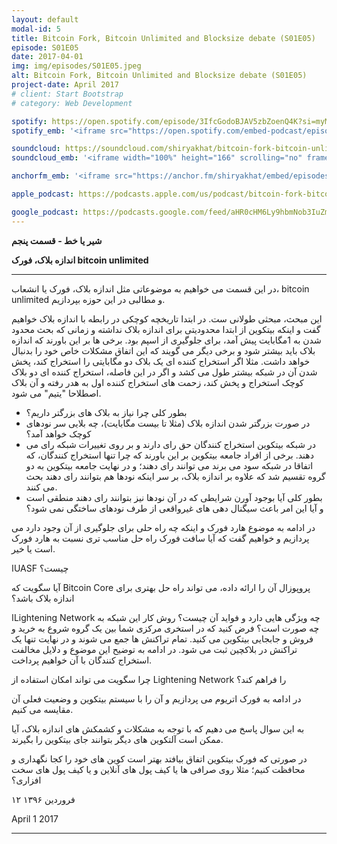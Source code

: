 ```yaml
---
layout: default
modal-id: 5
title: Bitcoin Fork, Bitcoin Unlimited and Blocksize debate (S01E05)
episode: S01E05
date: 2017-04-01
img: img/episodes/S01E05.jpeg
alt: Bitcoin Fork, Bitcoin Unlimited and Blocksize debate (S01E05)
project-date: April 2017
# client: Start Bootstrap
# category: Web Development

spotify: https://open.spotify.com/episode/3IfcGodoBJAV5zbZoenQ4K?si=myMzWpYZSqe4eaMrB2pXww
spotify_emb: '<iframe src="https://open.spotify.com/embed-podcast/episode/3IfcGodoBJAV5zbZoenQ4K" width="100%" height="232" frameborder="0" allowtransparency="true" allow="encrypted-media"></iframe>'

soundcloud: https://soundcloud.com/shiryakhat/bitcoin-fork-bitcoin-unlimited-and-blocksize-debate-episode-0005
soundcloud_emb: '<iframe width="100%" height="166" scrolling="no" frameborder="no" allow="autoplay" src="https://w.soundcloud.com/player/?url=https%3A//api.soundcloud.com/tracks/315973845&color=%23ff5500&auto_play=false&hide_related=true&show_comments=true&show_user=true&show_reposts=false&show_teaser=true"></iframe><div style="font-size: 10px; color: #cccccc;line-break: anywhere;word-break: normal;overflow: hidden;white-space: nowrap;text-overflow: ellipsis; font-family: Interstate,Lucida Grande,Lucida Sans Unicode,Lucida Sans,Garuda,Verdana,Tahoma,sans-serif;font-weight: 100;"><a href="https://soundcloud.com/shiryakhat" title="Shir | Khat" target="_blank" style="color: #cccccc; text-decoration: none;">Shir | Khat</a> · <a href="https://soundcloud.com/shiryakhat/bitcoin-fork-bitcoin-unlimited-and-blocksize-debate-episode-0005" title="Bitcoin Fork, Bitcoin Unlimited and Blocksize debate (S01E05)" target="_blank" style="color: #cccccc; text-decoration: none;">Bitcoin Fork, Bitcoin Unlimited and Blocksize debate (S01E05)</a></div>'

anchorfm_emb: '<iframe src="https://anchor.fm/shiryakhat/embed/episodes/Bitcoin-Fork--Bitcoin-Unlimited-and-Blocksize-debate-S01E05-e9idgn" width="100%" frameborder="0" scrolling="no"></iframe>'

apple_podcast: https://podcasts.apple.com/us/podcast/bitcoin-fork-bitcoin-unlimited-blocksize-debate-s01e05/id1221206951?i=1000383726372

google_podcast: https://podcasts.google.com/feed/aHR0cHM6Ly9hbmNob3IuZm0vcy8xMWFhODUzYy9wb2RjYXN0L3Jzcw/episode/dGFnOnNvdW5kY2xvdWQsMjAxMDp0cmFja3MvMzE1OTczODQ1?ved=0CCMQzsICahcKEwiw46XZ-NXpAhUAAAAAHQAAAAAQAQ
---
```


**شیر یا خط - قسمت پنجم**

**اندازه بلاک، فورک bitcoin unlimited**

----------------------------------------------------------------------------------------------------------

در این قسمت می خواهیم به موضوعاتی مثل اندازه بلاک، فورک یا انشعاب، bitcoin unlimited و مطالبی در این حوزه بپردازیم.


این مبحث، مبحثی طولانی ست. در ابتدا تاریخچه کوچکی در رابطه با اندازه بلاک خواهیم گفت و اینکه بیتکوین از ابتدا محدودیتی برای اندازه بلاک نداشته و زمانی که بحث محدود شدن به 1مگابایت پیش آمد، برای جلوگیری از اسپم بود.
برخی ها بر این باورند که اندازه بلاک باید بیشتر شود و برخی دیگر می گویند که این اتفاق مشکلات خاص خود را بدنبال خواهد داشت. مثلا اگر استخراج کننده ای یک بلاک دو مگابایتی را استخراج کند، پخش شدن آن در شبکه بیشتر طول می کشد و اگر در این فاصله، استخراج کننده ای دو بلاک کوچک استخراج و پخش کند، زحمت های استخراج کننده اول به هدر رفته و آن بلاک اصطلاحا "یتیم" می شود.

* بطور کلی چرا نیاز به بلاک های بزرگتر داریم؟
* در صورت بزرگتر شدن اندازه بلاک (مثلا تا بیست مگابایت)، چه بلایی سر نودهای کوچک خواهد آمد؟
* در شبکه بیتکوین استخراج کنندگان حق رای دارند و بر روی تغییرات شبکه رای می دهند. برخی از افراد جامعه بیتکوین بر این باورند که چرا تنها استخراج کنندگان، که اتفاقا در شبکه سود می برند می توانند رای دهند؛ و در نهایت جامعه بیتکوین به دو گروه تقسیم شد که علاوه بر اندازه بلاک، بر سر اینکه نودها هم بتوانند رای دهند بحث می کنند.
* بطور کلی آیا بوجود آورن شرایطی که در آن نودها نیز بتوانند رای دهند منطقی است و آیا این امر باعث سیگنال دهی های غیرواقعی از طرف نودهای ساختگی نمی شود؟

در ادامه به موضوع هارد فورک و اینکه چه راه حلی برای جلوگیری از آن وجود دارد می پردازیم و خواهیم گفت که آیا سافت فورک راه حل مناسب تری نسبت به هارد فورک است یا خیر.

اUASF چیست؟

آیا سگویت که Bitcoin Core پروپوزال آن را ارائه داده، می تواند راه حل بهتری برای اندازه بلاک باشد؟


اLightening Network چه ویژگی هایی دارد و فواید آن چیست؟ روش کار این شبکه به چه صورت است؟ فرض کنید که در استخری مرکزی شما بین یک گروه شروع به خرید و فروش و جابجایی بیتکوین می کنید. تمام تراکنش ها جمع می شوند و در نهایت تنها یک تراکنش در بلاکچین ثبت می شود. در ادامه به توضیح این موضوع و دلایل مخالفت استخراج کنندگان با آن خواهیم پرداخت.

چرا سگویت می تواند امکان استفاده از Lightening Network را فراهم کند؟

در ادامه به فورک اتریوم می پردازیم و آن را با سیستم بیتکوین و وضعیت فعلی آن مقایسه می کنیم.


به این سوال پاسخ می دهیم که با توجه به مشکلات و کشمکش های اندازه بلاک، آیا ممکن است آلتکوین های دیگر بتوانند جای بیتکوین را بگیرند.


در صورتی که فورک بیتکوین اتفاق بیافتد بهتر است کوین های خود را کجا نگهداری و محافظت کنیم؛ مثلا روی صرافی ها یا کیف پول های آنلاین و یا کیف پول های سخت افزاری؟

۱۲ فروردین ۱۳۹۶

April 1 2017


----------------------------------------------------------------------------------------------------------
